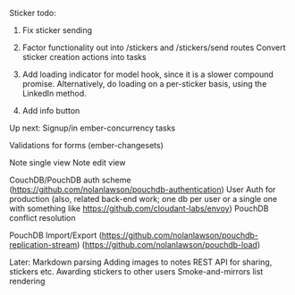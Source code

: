 Sticker todo:
1) Fix sticker sending

2) Factor functionality out into /stickers and /stickers/send routes
  Convert sticker creation actions into tasks

3) Add loading indicator for model hook, since it is a slower compound promise.
  Alternatively, do loading on a per-sticker basis, using the LinkedIn method.

4) Add info button

Up next:
Signup/in ember-concurrency tasks

Validations for forms (ember-changesets)

Note single view
Note edit view

CouchDB/PouchDB auth scheme
  (https://github.com/nolanlawson/pouchdb-authentication)
User Auth for production
  (also, related back-end work; one db per user or a single one with something like https://github.com/cloudant-labs/envoy)
PouchDB conflict resolution

PouchDB Import/Export (https://github.com/nolanlawson/pouchdb-replication-stream)
(https://github.com/nolanlawson/pouchdb-load)

Later:
Markdown parsing
Adding images to notes
REST API for sharing, stickers etc.
Awarding stickers to other users
Smoke-and-mirrors list rendering
